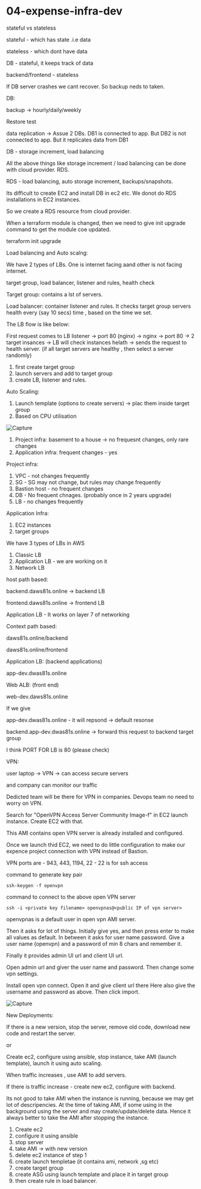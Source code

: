 # 04-expense-infra-dev
stateful vs stateless

stateful - which has state .i.e data

stateless - which dont have data

DB - stateful, it keeps track of data

backend/frontend - stateless

If DB server crashes we cant recover. So backup neds to taken.

DB:

backup -> hourly/daily/weekly

Restore test

data replication -> Assue 2 DBs. DB1 is connected to app. But DB2 is not connected to app. But it replicates data from DB1

DB - storage increment, load balancing

All the above things like storage increment / load balancing can be done with cloud provider. RDS.

RDS - load balancing, auto storage increment, backups/snapshots.

Its difficult to create EC2 and install DB in ec2 etc. We donot do RDS installations in EC2 instances.

So we create a RDS resource from cloud provider.


When a terraform module is changed, then we need to give init upgrade command to get the module coe updated.

terraform init upgrade

Load balancing and Auto scalng:

We have 2 types of LBs. One is internet facing aand other is not facing internet.

target group, load balancer, listener and rules, health check

Target group: contains a lst of servers.

Load balancer: container listener and rules. It checks target group servers health every (say 10 secs) time , based on the time we set.

The LB flow is like below:

First request comes to LB listener -> port 80 (nginx) -> nginx -> port 80 -> 2 target insances -> LB will check instances helath -> sends the request to health server. (if all target servers are healthy , then select a server randomly)

1. first create target group
2. launch servers and add to target group
3. create LB, listener and rules.

Auto Scaling:

1. Launch template (options to create servers) -> plac them inside target group
2. Based on CPU utilisation

![Capture](https://github.com/user-attachments/assets/ee84b798-70d6-4ef0-a664-87c8eeae13f3)

1. Project infra: basement to a house -> no frequesnt changes, only rare changes
2. Application infra: frequent changes - yes

Project infra:

1. VPC - not changes frequently
2. SG - SG may not change, but rules may change frequently
3. Bastion host - no frequent changes
4. DB - No frequent chnages. (probably once in 2 years upgrade)
5. LB - no changes frequently

Application Infra:

1. EC2 instances
2. target groups

We have 3 types of LBs in AWS

1. Classic LB
2. Application LB - we are working on it
3. Network LB

host path based:

backend.daws81s.online -> backend LB

frontend.daws81s.online -> frontend LB

Application LB - It works on layer 7 of networking

Context path based:

daws81s.online/backend

daws81s.online/frontend



Application LB: (backend applications)

app-dev.dwas81s.online

Web ALB: (front end)

web-dev.daws81s.online

If we give

app-dev.dwas81s.online - it will repsond -> default resonse

backend.app-dev.dwas81s.online -> forward this request to backend target group

I think PORT FOR LB is 80 (please check)

VPN:

user laptop -> VPN -> can access secure servers

and company can monitor our traffic

Dedicted team will be there for VPN in companies. Devops team no need to worry on VPN.

Search for "OpenVPN Access Server Community Image-f" in EC2 launch instance. Create EC2 with that.

This AMI contains open VPN server is already installed and configured.

Once we launch thid EC2, we need to do little configuration to make our expence project connection with VPN instead of Bastion.

VPN ports are - 943, 443, 1194, 22 - 22 is for ssh access

command to generate key pair
```
ssh-keygen -f openvpn
```

command to connect to the above open VPN server 
```
ssh -i <private key filename> openvpnas@<public IP of vpn server>
```
openvpnas is a default user in open vpn AMI server.

Then it asks for lot of things.
Initially give yes, and then press enter to make all values as default. In between it asks for user name password. Give a user name (openvpn) and a password of min 8 chars and remember it.

Finally it provides admin UI url and client UI url.

Open admin url and giver the user name and password. Then change some vpn settings.

Install open vpn connect. Open it and give client url there
Here also give the username and password as above. Then click import.



![Capture](https://github.com/user-attachments/assets/6adb5818-978e-4773-944f-6b7ba5e3d19a)



New Deployments:

If there is a new version, stop the server, remove old code, download new code and restart the server.

or

Create ec2, configure using ansible, stop instance, take AMI (launch template), launch it using auto scaling. 

When traffic increases , use AMI to add servers.

If there is traffic increase - create new ec2, configure with backend.


Its not good to take AMI when the instance is running, because we may get lot of descripencies. At the time  of taking AMI, if some using in the background using the server and may create/update/delete data. Hence it always better to take the AMI after stopping the instance.

1. Create ec2
2. configure it using ansible
3. stop server
4. take AMI -> with new version
5. delete ec2 instance of step 1
6. create launch templetae (it contains ami, network ,sg etc)
7. create target group
8. create ASG using launch template and place it in target group
9. then create rule in load balancer.



